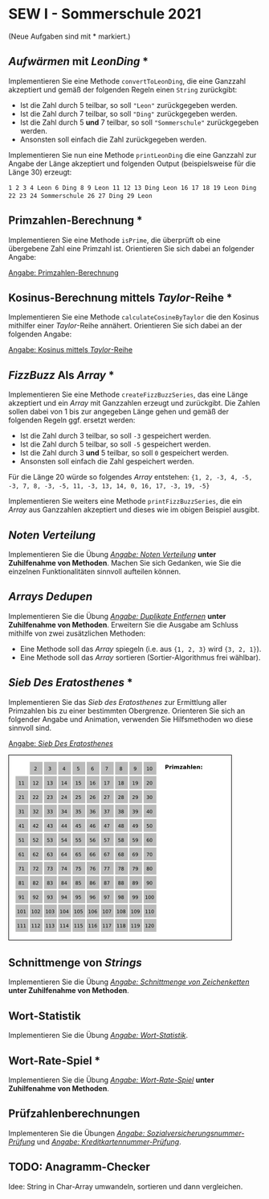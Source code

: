 # SEW I - Sommerschule 2021

(Neue Aufgaben sind mit * markiert.)

## _Aufwärmen_ mit _LeonDing_ *

Implementieren Sie eine Methode `convertToLeonDing`, die eine Ganzzahl akzeptiert und gemäß der folgenden Regeln einen `String` zurückgibt:
* Ist die Zahl durch 5 teilbar, so soll `"Leon"` zurückgegeben werden.
* Ist die Zahl durch 7 teilbar, so soll `"Ding"` zurückgegeben werden.
* Ist die Zahl durch 5 **und** 7 teilbar, so soll `"Sommerschule"` zurückgegeben werden.
* Ansonsten soll einfach die Zahl zurückgegeben werden.

Implementieren Sie nun eine Methode `printLeonDing` die eine Ganzzahl zur Angabe der Länge akzeptiert und folgenden Output (beispielsweise für die Länge 30) erzeugt:

```
1 2 3 4 Leon 6 Ding 8 9 Leon 11 12 13 Ding Leon 16 17 18 19 Leon Ding 22 23 24 Sommerschule 26 27 Ding 29 Leon
```

## Primzahlen-Berechnung *
Implementieren Sie eine Methode `isPrime`, die überprüft ob eine übergebene Zahl eine Primzahl ist. Orientieren Sie sich dabei an folgender Angabe:

[Angabe: Primzahlen-Berechnung](Primzahlen.pdf)

## Kosinus-Berechnung mittels _Taylor_-Reihe *
Implementieren Sie eine Methode `calculateCosineByTaylor` die den Kosinus mithilfer einer _Taylor_-Reihe annähert. Orientieren Sie sich dabei an der folgenden Angabe:

[Angabe: Kosinus mittels _Taylor_-Reihe](UebungKosinusTaylor.pdf)

## _FizzBuzz_ Als _Array_ *
Implementieren Sie eine Methode `createFizzBuzzSeries`, das eine Länge akzeptiert und ein _Array_ mit Ganzzahlen erzeugt und zurückgibt. Die Zahlen sollen dabei von 1 bis zur angegeben Länge gehen und gemäß der folgenden Regeln ggf. ersetzt werden:
* Ist die Zahl durch 3 teilbar, so soll `-3` gespeichert werden.
* Ist die Zahl durch 5 teilbar, so soll `-5` gespeichert werden.
* Ist die Zahl durch 3 **und** 5 teilbar, so soll `0` gespeichert werden.
* Ansonsten soll einfach die Zahl gespeichert werden.

Für die Länge 20 würde so folgendes _Array_ entstehen:
`{1, 2, -3, 4, -5, -3, 7, 8, -3, -5, 11, -3, 13, 14, 0, 16, 17, -3, 19, -5}`

Implementieren Sie weiters eine Methode `printFizzBuzzSeries`, die ein _Array_ aus Ganzzahlen akzeptiert und dieses wie im obigen Beispiel ausgibt.

## _Noten Verteilung_
Implementieren Sie die Übung _[Angabe: Noten Verteilung](UebungNotenVerteilung.pdf)_ **unter Zuhilfenahme von Methoden**. Machen Sie sich Gedanken, wie Sie die einzelnen Funktionalitäten sinnvoll aufteilen können.

## _Arrays Dedupen_
Implementieren Sie die Übung _[Angabe: Duplikate Entfernen](UebungDuplikateEntfernen.pdf)_ **unter Zuhilfenahme von Methoden**. Erweitern Sie die Ausgabe am Schluss mithilfe von zwei zusätzlichen Methoden:
* Eine Methode soll das _Array_ spiegeln (i.e. aus `{1, 2, 3}` wird `{3, 2, 1}`).
* Eine Methode soll das _Array_ sortieren (Sortier-Algorithmus frei wählbar).

## _Sieb Des Eratosthenes_ *
Implementieren Sie das _Sieb des Eratosthenes_ zur Ermittlung aller Primzahlen bis zu einer bestimmten Obergrenze. Orienteren Sie sich an folgender Angabe und Animation, verwenden Sie Hilfsmethoden wo diese sinnvoll sind.

[Angabe: _Sieb Des Eratosthenes_](AngabeErathostenes.pdf)

![](images/AnimationEratosthenes.gif)

## Schnittmenge von _Strings_
Implementieren Sie die Übung _[Angabe: Schnittmenge von Zeichenketten](UebungStringIntersection.pdf)_ **unter Zuhilfenahme von Methoden**.

## Wort-Statistik
Implementieren Sie die Übung _[Angabe: Wort-Statistik](UebungWortStatistik.pdf)_.

## Wort-Rate-Spiel *
Implementieren Sie die Übung _[Angabe: Wort-Rate-Spiel](UebungWordGuessingGame.pdf)_ **unter Zuhilfenahme von Methoden**.

## Prüfzahlenberechnungen
Implementeren Sie die Übungen _[Angabe: Sozialversicherungsnummer-Prüfung](UebungSvnrPruefer.pdf)_ und _[Angabe: Kreditkartennummer-Prüfung](UebungCreditCardChecker.pdf)_.

## TODO: Anagramm-Checker
Idee: String in Char-Array umwandeln, sortieren und dann vergleichen.